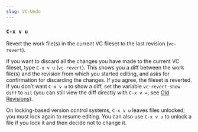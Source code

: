 ```yaml
---
slug: VC-Undo
---
```


### `C-x v u`

Revert the work file(s) in the current VC fileset to the last revision (`vc-revert`).

If you want to discard all the changes you have made to the current VC fileset, type `C-x v u` (`vc-revert`). This shows you a diff between the work file(s) and the revision from which you started editing, and asks for confirmation for discarding the changes. If you agree, the fileset is reverted. If you don’t want `C-x v u` to show a diff, set the variable `vc-revert-show-diff` to `nil` (you can still view the diff directly with `C-x v =`; see [Old Revisions](/docs/emacs/Old-Revisions)).

On locking-based version control systems, `C-x v u` leaves files unlocked; you must lock again to resume editing. You can also use `C-x v u` to unlock a file if you lock it and then decide not to change it.
